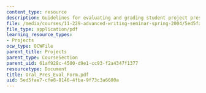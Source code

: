 ```yaml
---
content_type: resource
description: Guidelines for evaluating and grading student project presentations.
file: /media/courses/11-229-advanced-writing-seminar-spring-2004/5ed5fae7cfe881464fba9f73c3a6600a_Oral_Pres_Eval_Form.pdf
file_type: application/pdf
learning_resource_types:
- Projects
ocw_type: OCWFile
parent_title: Projects
parent_type: CourseSection
parent_uid: 61af928c-4500-d9e1-cc93-f2a4347f1377
resourcetype: Document
title: Oral_Pres_Eval_Form.pdf
uid: 5ed5fae7-cfe8-8146-4fba-9f73c3a6600a
---
```

